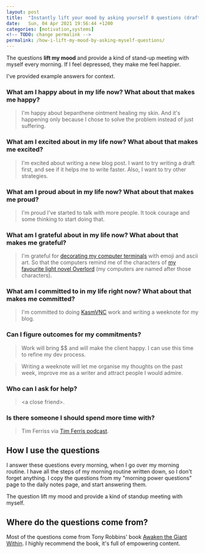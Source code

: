 ```yaml
---
layout: post
title:  "Instantly lift your mood by asking yourself 8 questions (draft)"
date:   Sun, 04 Apr 2021 19:56:44 +1200
categories: [motivation,systems]
<!-- TODO: change permalink --> 
permalink: /how-i-lift-my-mood-by-asking-myself-questions/
---
```


The questions **lift my mood** and provide a kind of stand-up meeting with myself
every morning. If I feel depressed, they make me feel happier.

I've provided example answers for context.

### What am I happy about in my life now? What about that makes me happy?
> I'm happy about bepanthene ointment healing my skin. And it's happening only
  because I chose to solve the problem instead of just suffering.

### What am I excited about in my life now? What about that makes me excited?
> I'm excited about writing a new blog post. I want to try writing a draft
> first, and see if it helps me to write faster. Also, I want to try other
> strategies.

### What am I proud about in my life now? What about that makes me proud?
> I'm proud I've started to talk with more people. It took courage and some
> thinking to start doing that.

### What am I grateful about in my life now? What about that makes me grateful?
> I'm grateful for [decorating my computer terminals](/weeknote/linux/2021/03/07/weeknote-w9-2021.html#emoji-in-terminal) with emoji and ascii art. So
> that the computers remind me of the characters of [my favourite light novel
Overlord](https://overlordmaruyama.fandom.com/wiki/Overlord_(Novel_Series)) (my
> computers are named after those characters). <link>

### What am I committed to in my life right now? What about that makes me committed?
> I'm committed to doing [KasmVNC](https://github.com/kasmtech/KasmVNC) work and writing a weeknote for my blog.

### Can I figure outcomes for my commitments?
> Work will bring $$ and will make the client happy. I can use this time to
> refine my dev process.

> Writing a weeknote will let me organise my thoughts on the past week, improve
> me as a writer and attract people I would admire.

### Who can I ask for help?
> \<a close friend\>.

### Is there someone I should spend more time with?
> Tim Ferriss via [Tim Ferris podcast](https://tim.blog/podcast/).

## How I use the questions

I answer these questions every morning, when I go over my morning routine. I
have all the steps of my morning routine written down, so I don't forget
anything.
I copy the questions from my "morning power questions" page to the daily notes
page, and start answering them.

The question lift my mood and provide a kind of standup meeting with myself.

## Where do the questions come from?

Most of the questions come from Tony Robbins' book [Awaken the Giant
Within](https://www.goodreads.com/book/show/180116.Awaken_the_Giant_Within?ac=1&from_search=true&qid=YRN1pWVUkI&rank=1). I highly recommend the book, it's full of empowering content.
